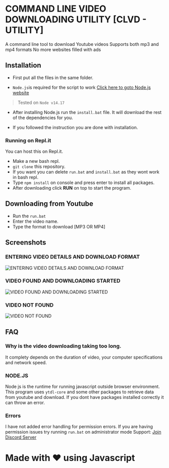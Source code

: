 # COMMAND LINE VIDEO DOWNLOADING UTILITY [CLVD - UTILITY]
A command line tool to download Youtube videos
Supports both mp3 and mp4 formats
No more websites filled with ads

## Installation
- First put all the files in the same folder.

- `Node.js`is required for the script to work [Click here to goto Node.js website](https://nodejs.org/en/)

> Tested on `Node v14.17`

- After installing Node.js run the `install.bat` file. It will download the rest of the dependencies for you.

- If you followed the instruction you are done with installation.


### Running on Repl.it
You can host this on Repl.it. 
- Make a new bash repl.
- `git clone` this repository.
- If you want you can delete `run.bat` and `install.bat` as they wont work in bash repl.
- Type `npm install` on console and press enter to install all packages.
- After downloading click **RUN** on top to start the program.



## Downloading from Youtube

- Run the `run.bat`
- Enter the video name.
- Type the format to download [MP3 OR MP4]


## Screenshots
 ### ENTERING VIDEO DETAILS AND DOWNLOAD FORMAT
![ENTERING VIDEO DETAILS AND DOWNLOAD FORMAT](https://cdn.discordapp.com/attachments/894302915508969482/894954795692064808/unknown.png)

### VIDEO FOUND AND DOWNLOADING STARTED
![VIDEO FOUND AND DOWNLOADING STARTED](https://cdn.discordapp.com/attachments/894302915508969482/894955079717777438/unknown.png)

### VIDEO NOT FOUND
![VIDEO NOT FOUND](https://cdn.discordapp.com/attachments/894302915508969482/894956324348121148/unknown.png)


## FAQ

### Why is the video downloading taking too long.
It complety depends on the duration of video, your computer specifications and network speed.

### NODE.JS
Node js is the runtime for running javascript outside browser environment. This program uses `ytdl-core` and some other packages to retrieve data from youtube and download. If you dont have packages installed correctly it can throw an error.

### Errors
I have not added error handling for permission errors.
If you are having permission issues try running `run.bat` on administrator mode
Support: [Join Discord Server](https://discord.gg/3qTY9JdQ6z)



# Made with ❤ using Javascript
